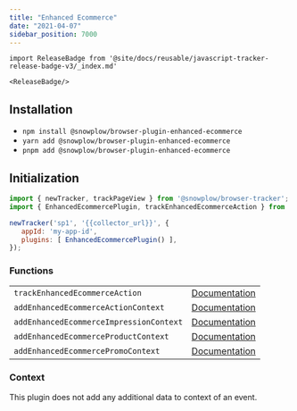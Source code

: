 ```yaml
---
title: "Enhanced Ecommerce"
date: "2021-04-07"
sidebar_position: 7000
---
```


```mdx-code-block
import ReleaseBadge from '@site/docs/reusable/javascript-tracker-release-badge-v3/_index.md'

<ReleaseBadge/>
```

## Installation

- `npm install @snowplow/browser-plugin-enhanced-ecommerce`
- `yarn add @snowplow/browser-plugin-enhanced-ecommerce`
- `pnpm add @snowplow/browser-plugin-enhanced-ecommerce`

## Initialization

```javascript
import { newTracker, trackPageView } from '@snowplow/browser-tracker';
import { EnhancedEcommercePlugin, trackEnhancedEcommerceAction } from '@snowplow/browser-plugin-enhanced-ecommerce';

newTracker('sp1', '{{collector_url}}', { 
   appId: 'my-app-id', 
   plugins: [ EnhancedEcommercePlugin() ],
});
```

### Functions

<table class="has-fixed-layout"><tbody><tr><td><code>trackEnhancedEcommerceAction</code></td><td><a href="/docs/sources/trackers/web-trackers/previous-versions/browser-tracker-v3-reference/tracking-events/#trackEnhancedEcommerceAction">Documentation</a></td></tr><tr><td><code>addEnhancedEcommerceActionContext</code></td><td><a href="/docs/sources/trackers/web-trackers/previous-versions/browser-tracker-v3-reference/tracking-events/#addEnhancedEcommerceActionContext">Documentation</a></td></tr><tr><td><code>addEnhancedEcommerceImpressionContext</code></td><td><a href="/docs/sources/trackers/web-trackers/previous-versions/browser-tracker-v3-reference/tracking-events/#addEnhancedEcommerceImpressionContext">Documentation</a></td></tr><tr><td><code>addEnhancedEcommerceProductContext</code></td><td><a href="/docs/sources/trackers/web-trackers/previous-versions/browser-tracker-v3-reference/tracking-events/#addEnhancedEcommerceProductContext">Documentation</a></td></tr><tr><td><code>addEnhancedEcommercePromoContext</code></td><td><a href="/docs/sources/trackers/web-trackers/previous-versions/browser-tracker-v3-reference/tracking-events/#addEnhancedEcommercePromoContext">Documentation</a></td></tr></tbody></table>

### Context

This plugin does not add any additional data to context of an event.
